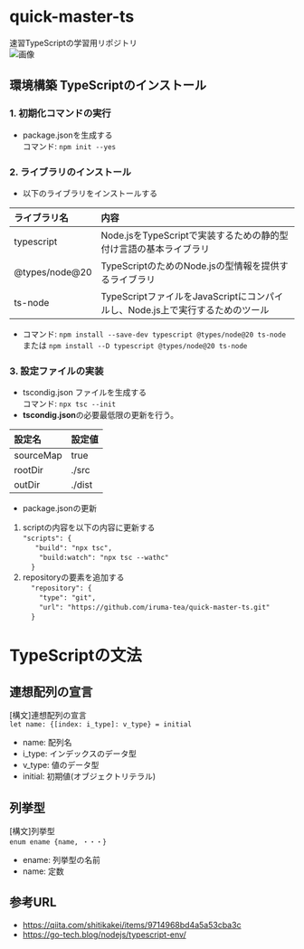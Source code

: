 # quick-master-ts
速習TypeScriptの学習用リポジトリ  
![画像](https://wings.msn.to/books/WGS-JSF-005/WGS-JSF-005.jpg "速習TypeScript")

## 環境構築 TypeScriptのインストール

### 1. 初期化コマンドの実行
- package.jsonを生成する  
コマンド: `npm init --yes`

### 2. ライブラリのインストール
- 以下のライブラリをインストールする

|ライブラリ名|内容|
|:---|:---|
|typescript|Node.jsをTypeScriptで実装するための静的型付け言語の基本ライブラリ|
|@types/node@20|TypeScriptのためのNode.jsの型情報を提供するライブラリ|
|ts-node|TypeScriptファイルをJavaScriptにコンパイルし、Node.js上で実行するためのツール|
- コマンド: `npm install --save-dev typescript @types/node@20 ts-node`  または `npm install --D typescript @types/node@20 ts-node`

### 3. 設定ファイルの実装
- tscondig.json ファイルを生成する  
コマンド: `npx tsc --init`   
- **tscondig.json**の必要最低限の更新を行う。

|設定名|設定値|
|:---|:---|
|sourceMap|true|
|rootDir|./src|
|outDir|./dist|

- package.jsonの更新
1. scriptの内容を以下の内容に更新する  
`"scripts": {`   
`   "build": "npx tsc",`   
`    "build:watch": "npx tsc --wathc"`   
`  }`  
2. repositoryの要素を追加する  
`  "repository": {`  
`    "type": "git",`  
`    "url": "https://github.com/iruma-tea/quick-master-ts.git"`  
`  }`  

# TypeScriptの文法
## 連想配列の宣言
[構文]連想配列の宣言  
`let name: {[index: i_type]: v_type} = initial`   
- name: 配列名
- i_type: インデックスのデータ型
- v_type: 値のデータ型
- initial: 初期値(オブジェクトリテラル)

## 列挙型
[構文]列挙型  
`enum ename {name, ・・・}`  
- ename: 列挙型の名前
- name: 定数


## 参考URL
- https://qiita.com/shitikakei/items/9714968bd4a5a53cba3c
- https://go-tech.blog/nodejs/typescript-env/